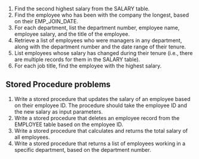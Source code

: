 1. Find the second highest salary from the SALARY table.
2. Find the employee who has been with the company the longest, based on their EMP_JOIN_DATE.
3. For each department, list the department number, employee name, employee salary, and the title of the employee.
4. Retrieve a list of employees who were managers in any department, along with the department number and the date range of their tenure.
5. List employees whose salary has changed during their tenure (i.e., there are multiple records for them in the SALARY table).
6. For each job title, find the employee with the highest salary.


## Stored Procedure problems
1. Write a stored procedure that updates the salary of an employee based on their employee ID. The procedure should take the employee ID and the new salary as input parameters.
2. Write a stored procedure that deletes an employee record from the EMPLOYEE table based on the employee ID.
3. Write a stored procedure that calculates and returns the total salary of all employees.
4. Write a stored procedure that returns a list of employees working in a specific department, based on the department number.



